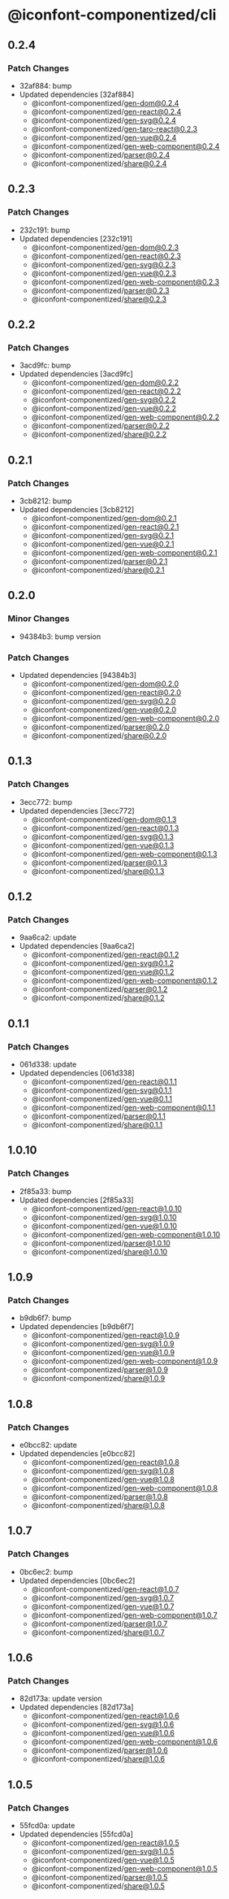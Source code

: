 # @iconfont-componentized/cli

## 0.2.4

### Patch Changes

-   32af884: bump
-   Updated dependencies [32af884]
    -   @iconfont-componentized/gen-dom@0.2.4
    -   @iconfont-componentized/gen-react@0.2.4
    -   @iconfont-componentized/gen-svg@0.2.4
    -   @iconfont-componentized/gen-taro-react@0.2.3
    -   @iconfont-componentized/gen-vue@0.2.4
    -   @iconfont-componentized/gen-web-component@0.2.4
    -   @iconfont-componentized/parser@0.2.4
    -   @iconfont-componentized/share@0.2.4

## 0.2.3

### Patch Changes

-   232c191: bump
-   Updated dependencies [232c191]
    -   @iconfont-componentized/gen-dom@0.2.3
    -   @iconfont-componentized/gen-react@0.2.3
    -   @iconfont-componentized/gen-svg@0.2.3
    -   @iconfont-componentized/gen-vue@0.2.3
    -   @iconfont-componentized/gen-web-component@0.2.3
    -   @iconfont-componentized/parser@0.2.3
    -   @iconfont-componentized/share@0.2.3

## 0.2.2

### Patch Changes

-   3acd9fc: bump
-   Updated dependencies [3acd9fc]
    -   @iconfont-componentized/gen-dom@0.2.2
    -   @iconfont-componentized/gen-react@0.2.2
    -   @iconfont-componentized/gen-svg@0.2.2
    -   @iconfont-componentized/gen-vue@0.2.2
    -   @iconfont-componentized/gen-web-component@0.2.2
    -   @iconfont-componentized/parser@0.2.2
    -   @iconfont-componentized/share@0.2.2

## 0.2.1

### Patch Changes

-   3cb8212: bump
-   Updated dependencies [3cb8212]
    -   @iconfont-componentized/gen-dom@0.2.1
    -   @iconfont-componentized/gen-react@0.2.1
    -   @iconfont-componentized/gen-svg@0.2.1
    -   @iconfont-componentized/gen-vue@0.2.1
    -   @iconfont-componentized/gen-web-component@0.2.1
    -   @iconfont-componentized/parser@0.2.1
    -   @iconfont-componentized/share@0.2.1

## 0.2.0

### Minor Changes

-   94384b3: bump version

### Patch Changes

-   Updated dependencies [94384b3]
    -   @iconfont-componentized/gen-dom@0.2.0
    -   @iconfont-componentized/gen-react@0.2.0
    -   @iconfont-componentized/gen-svg@0.2.0
    -   @iconfont-componentized/gen-vue@0.2.0
    -   @iconfont-componentized/gen-web-component@0.2.0
    -   @iconfont-componentized/parser@0.2.0
    -   @iconfont-componentized/share@0.2.0

## 0.1.3

### Patch Changes

-   3ecc772: bump
-   Updated dependencies [3ecc772]
    -   @iconfont-componentized/gen-dom@0.1.3
    -   @iconfont-componentized/gen-react@0.1.3
    -   @iconfont-componentized/gen-svg@0.1.3
    -   @iconfont-componentized/gen-vue@0.1.3
    -   @iconfont-componentized/gen-web-component@0.1.3
    -   @iconfont-componentized/parser@0.1.3
    -   @iconfont-componentized/share@0.1.3

## 0.1.2

### Patch Changes

-   9aa6ca2: update
-   Updated dependencies [9aa6ca2]
    -   @iconfont-componentized/gen-react@0.1.2
    -   @iconfont-componentized/gen-svg@0.1.2
    -   @iconfont-componentized/gen-vue@0.1.2
    -   @iconfont-componentized/gen-web-component@0.1.2
    -   @iconfont-componentized/parser@0.1.2
    -   @iconfont-componentized/share@0.1.2

## 0.1.1

### Patch Changes

-   061d338: update
-   Updated dependencies [061d338]
    -   @iconfont-componentized/gen-react@0.1.1
    -   @iconfont-componentized/gen-svg@0.1.1
    -   @iconfont-componentized/gen-vue@0.1.1
    -   @iconfont-componentized/gen-web-component@0.1.1
    -   @iconfont-componentized/parser@0.1.1
    -   @iconfont-componentized/share@0.1.1

## 1.0.10

### Patch Changes

-   2f85a33: bump
-   Updated dependencies [2f85a33]
    -   @iconfont-componentized/gen-react@1.0.10
    -   @iconfont-componentized/gen-svg@1.0.10
    -   @iconfont-componentized/gen-vue@1.0.10
    -   @iconfont-componentized/gen-web-component@1.0.10
    -   @iconfont-componentized/parser@1.0.10
    -   @iconfont-componentized/share@1.0.10

## 1.0.9

### Patch Changes

-   b9db6f7: bump
-   Updated dependencies [b9db6f7]
    -   @iconfont-componentized/gen-react@1.0.9
    -   @iconfont-componentized/gen-svg@1.0.9
    -   @iconfont-componentized/gen-vue@1.0.9
    -   @iconfont-componentized/gen-web-component@1.0.9
    -   @iconfont-componentized/parser@1.0.9
    -   @iconfont-componentized/share@1.0.9

## 1.0.8

### Patch Changes

-   e0bcc82: update
-   Updated dependencies [e0bcc82]
    -   @iconfont-componentized/gen-react@1.0.8
    -   @iconfont-componentized/gen-svg@1.0.8
    -   @iconfont-componentized/gen-vue@1.0.8
    -   @iconfont-componentized/gen-web-component@1.0.8
    -   @iconfont-componentized/parser@1.0.8
    -   @iconfont-componentized/share@1.0.8

## 1.0.7

### Patch Changes

-   0bc6ec2: bump
-   Updated dependencies [0bc6ec2]
    -   @iconfont-componentized/gen-react@1.0.7
    -   @iconfont-componentized/gen-svg@1.0.7
    -   @iconfont-componentized/gen-vue@1.0.7
    -   @iconfont-componentized/gen-web-component@1.0.7
    -   @iconfont-componentized/parser@1.0.7
    -   @iconfont-componentized/share@1.0.7

## 1.0.6

### Patch Changes

-   82d173a: update version
-   Updated dependencies [82d173a]
    -   @iconfont-componentized/gen-react@1.0.6
    -   @iconfont-componentized/gen-svg@1.0.6
    -   @iconfont-componentized/gen-vue@1.0.6
    -   @iconfont-componentized/gen-web-component@1.0.6
    -   @iconfont-componentized/parser@1.0.6
    -   @iconfont-componentized/share@1.0.6

## 1.0.5

### Patch Changes

-   55fcd0a: update
-   Updated dependencies [55fcd0a]
    -   @iconfont-componentized/gen-react@1.0.5
    -   @iconfont-componentized/gen-svg@1.0.5
    -   @iconfont-componentized/gen-vue@1.0.5
    -   @iconfont-componentized/gen-web-component@1.0.5
    -   @iconfont-componentized/parser@1.0.5
    -   @iconfont-componentized/share@1.0.5
